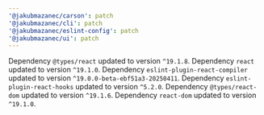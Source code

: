 ```yaml
---
'@jakubmazanec/carson': patch
'@jakubmazanec/cli': patch
'@jakubmazanec/eslint-config': patch
'@jakubmazanec/ui': patch
---
```

Dependency `@types/react` updated to version `^19.1.8`. Dependency `react` updated to version `^19.1.0`.
Dependency `eslint-plugin-react-compiler` updated to version `^19.0.0-beta-ebf51a3-20250411`.
Dependency `eslint-plugin-react-hooks` updated to version `^5.2.0`.
Dependency `@types/react-dom` updated to version `^19.1.6`.
Dependency `react-dom` updated to version `^19.1.0`.
